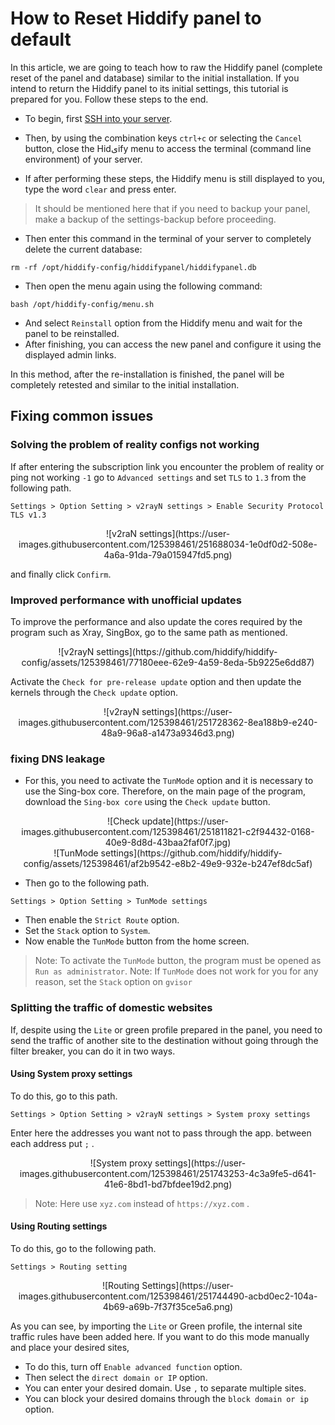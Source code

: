 

# How to Reset Hiddify panel to default
In this article, we are going to teach how to raw the Hiddify panel (complete reset of the panel and database) similar to the initial installation. If you intend to return the Hiddify panel to its initial settings, this tutorial is prepared for you. Follow these steps to the end.

* To begin, first [SSH into your server](/manager/wiki/How-to-connect-to-server-via-SSH).
* Then, by using the combination keys `ctrl+c` or selecting the `Cancel` button, close the Hidیify menu to access the terminal (command line environment) of your server.

* If after performing these steps, the Hiddify menu is still displayed to you, type the word `clear` and press enter.

> It should be mentioned here that if you need to backup your panel, make a backup of the settings-backup before proceeding.
* Then enter this command in the terminal of your server to completely delete the current database:

```
rm -rf /opt/hiddify-config/hiddifypanel/hiddifypanel.db
```
* Then open the menu again using the following command:

```
bash /opt/hiddify-config/menu.sh
```

* And select `Reinstall` option from the Hiddify menu and wait for the panel to be reinstalled.
* After finishing, you can access the new panel and configure it using the displayed admin links.

In this method, after the re-installation is finished, the panel will be completely retested and similar to the initial installation.

## Fixing common issues
### Solving the problem of reality configs not working
If after entering the subscription link you encounter the problem of reality or ping not working `-1` go to `Advanced settings` and set `TLS` to `1.3` from the following path.

`Settings > Option Setting > v2rayN settings > Enable Security Protocol TLS v1.3 `

<div align=center markdown=1>
![v2raN settings](https://user-images.githubusercontent.com/125398461/251688034-1e0df0d2-508e-4a6a-91da-79a015947fd5.png)

</div>

and finally click `Confirm`.

### Improved performance with unofficial updates

To improve the performance and also update the cores required by the program such as Xray, SingBox, go to the same path as mentioned.

<div align=center markdown=1>
![v2rayN settings](https://github.com/hiddify/hiddify-config/assets/125398461/77180eee-62e9-4a59-8eda-5b9225e6dd87)

</div>

Activate the `Check for pre-release update` option and then update the kernels through the `Check update` option.

<div align=center markdown=1>
![v2rayN settings](https://user-images.githubusercontent.com/125398461/251728362-8ea188b9-e240-48a9-96a8-a1473a9346d3.png)

</div>

### fixing DNS leakage
- For this, you need to activate the `TunMode` option and it is necessary to use the Sing-box core. Therefore, on the main page of the program, download the `Sing-box core` using the `Check update` button.

<div align=center markdown=1>
![Check update](https://user-images.githubusercontent.com/125398461/251811821-c2f94432-0168-40e9-8d8d-43baa2faf0f7.jpg)

</div>

<div align=center markdown=1>
![TunMode settings](https://github.com/hiddify/hiddify-config/assets/125398461/af2b9542-e8b2-49e9-932e-b247ef8dc5af)


</div>

- Then go to the following path.

`Settings > Option Setting > TunMode settings`

- Then enable the `Strict Route` option.
- Set the `Stack` option to `System`.
- Now enable the `TunMode` button from the home screen.
> Note: To activate the `TunMode` button, the program must be opened as `Run as administrator`.
> Note: If `TunMode` does not work for you for any reason, set the `Stack` option on `gvisor`

### Splitting the traffic of domestic websites

If, despite using the `Lite` or green profile prepared in the panel, you need to send the traffic of another site to the destination without going through the filter breaker, you can do it in two ways.

#### Using System proxy settings

To do this, go to this path.

`Settings > Option Setting > v2rayN settings > System proxy settings`

Enter here the addresses you want not to pass through the app. between each address put `;` .

<div align=center markdown=1>
![System proxy settings](https://user-images.githubusercontent.com/125398461/251743253-4c3a9fe5-d641-41e6-8bd1-bd7bfdee19d2.png)

</div>

> Note: Here use `xyz.com` instead of `https://xyz.com` .

#### Using Routing settings

To do this, go to the following path.

`Settings > Routing setting`

<div align=center markdown=1>
![Routing Settings](https://user-images.githubusercontent.com/125398461/251744490-acbd0ec2-104a-4b69-a69b-7f37f35ce5a6.png)

</div>

As you can see, by importing the `Lite` or Green profile, the internal site traffic rules have been added here. If you want to do this mode manually and place your desired sites,

- To do this, turn off `Enable advanced function` option.
- Then select the `direct domain or IP` option.
- You can enter your desired domain. Use `,` to separate multiple sites.
- You can block your desired domains through the `block domain or ip` option.